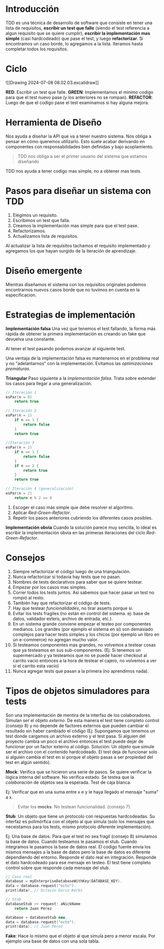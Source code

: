 # Introducción
TDD es una técnica de desarrollo de software que consiste en tener una lista de requisitos, **escribir un test que falle** (siendo el test referencia a algun requisito que se quiere cumplir), **escribir la implementación mas simple** (casi hardcodeado) que pase el test, y luego **refactorizar**. Si encontramos un caso borde, lo agregamos a la lista. 
Iteramos hasta completar todos los requisitos.

# Ciclo

![[Drawing 2024-07-08 08.02.03.excalidraw]]


**RED**: Escribir un test que falle.
**GREEN**: Implementamos el minimo codigo para que el test nuevo pase (y los anteriores no se rompan).
**REFACTOR**: Luego de que el codigo pase el test examinamos si hay alguna mejora.   

# Herramienta de Diseño
Nos ayuda a diseñar la API que va a tener nuestro sistema. 
Nos obliga a pensar en cómo queremos utilizarlo. 
Esto suele acabar derivando en componentes con responsabilidades bien definidas y bajo acoplamiento.

> TDD nos obliga a ser el primer usuario del sistema que estamos diseñando

TDD nos ayuda a tener codigo mas simple, no a obtener mas tests.

# Pasos para diseñar un sistema con TDD

1. Elegimos un requisito.
2. Escribimos un test que falla.
3. Creamos la implementación mas simple para que el test pase.
4. Refactorizamos.
5. Actualizamos lista de requisitos.

Al actualizar la lista de requisitos tachamos el requisito implementado y agregamos los que hayan surgido de la iteración de aprendizaje.
# Diseño emergente
Mientras diseñamos el sistema con los requisitos originales podemos encontrarnos nuevos casos borde que no tuvimos en cuenta en la especificacion.

# Estrategias de implementación

**Implementación falsa**
Una vez que tenemos el test fallando, la forma más rápida de obtener la primera implementación es creando un fake que devuelva una constante. 

Al tener el test pasando podemos avanzar al siguiente test.

Una ventaja de la implementación falsa es mantenernos en el problema real y no "adelantarnos" con la implementación. Evitamos las *optimizaciones prematuras*.

**Triangular**
Paso siguiente a la *implementación falsa*. Trata sobre extender los casos para llegar a una generalización.

``` C++
// Iteración 1
esPar(n = 0)
	return true
	
// Iteración 2
esPar(n = 1)
	if n == 1 {
		return false
	}
	return true
	
//Iteración 3
esPar(n = 2)
	if n == 1 {
		return false
	}
	if n == 2 {
		return true
	}
	return true
	
// Iteración 4 (generalización)
esPar(n = 2)
	return n % 2 == 0
```

1. Escoger el caso más simple que debe resolver el algoritmo.
2. Aplicar _Red-Green-Refactor_.
3. Repetir los pasos anteriores cubriendo los diferentes casos posibles.

**Implementación obvia**
Cuando la solución parece muy sencilla, lo ideal es escribir la implementación obvia en las primeras iteraciones del ciclo _Red-Green-Refactor_.


# Consejos

1. Siempre refactorizar el código luego de una triangulación.
2. Nunca refactorizar si todavia hay tests que no pasan.
3. Nombres de tests declarativos para saber que se quiere testear.
4. Empezar por los casos mas simples.
5. Correr todos los tests juntos. Asi sabemos que hacer pasar un test no rompió al resto.
6. También hay que refactorizar el código de tests.
7. Hay que testear *funcionalidades*, no tirar asserts porque si.
8. Evitar los tests fragiles (no están en control del sistema. ej: base de datos, validador extero, archivo de entrada, etc.).
9. En un sistema grande conviene empezar el testeo por componentes medianos. Los grandes (por ejemplo el sistema en si) son demasiado complejos para hacer tests simples y los chicos (por ejemplo un libro en un e-commerce) no agregan mucho valor.
10. Si testeamos componentes mas grandes, no volvemos a testear cosas que ya testeamos en sus sub-componentes. (Ej: Si tenemos un supermercado y ya testeamos que no se puede hacer checkout al carrito vacio entonces a la hora de testear el cajero, no volvemos a ver si el carrito esta vacio)
11. Nunca agregar tests que pasan a la primera (no aprendimos nada).

# Tipos de objetos simuladores para tests
Son una implementación de mentira de la interfaz de los colaboradores. Simulan ser el objeto *externo*. De esta manera el test tiene completo control (consejo 8) y no depende de factores externos que pueden cambiar el resultado sin haber cambiado el código 
(Ej: Supongamos que tenemos un test donde cargamos un archivo externo y el test pasa. Si alguien del proyecto cambia un poco el archivo entonces el test puede dejar de funcionar por un factor externo al código. Solución: Un objeto que simule ser el archivo con el contenido hardcodeado. El test deja de funcionar solo si alguien cambia el test en si porque el objeto pasas a ser propiedad del test en algún sentido).

**Mock**: Verifica que se hicieron una serie de pasos. Se quiere verificar la lógica interna del software. No verifica estado. Se testea que la *colaboración* de objetos sea la esperada. Test de caja blanca. 

Ej: Verificar que en una suma entre x e y le haya llegado el mensaje "suma" a x.

> Evitar los **mocks**. No testean funcionalidad. (consejo 7).

**Stub**: Un objeto que tiene un protocolo con respuestas hardcodeadas. 
Su interfaz es polimórfica con el objeto al que simula (solo los mensajes que neceistamos para los tests, mismo protocolo diferente implementación).

Ej: Una base de datos. Para que el test no sea fragil (consejo 8) simulamos la base de datos. 
Cuando testeamos le pasamos el stub. 
Cuando integramos le pasamos la base de datos real. 
El codigo fuente envia los mismos mensajes a la base de datos pero la base de datos es diferente dependiendo del entorno. 
Responde el dato real en integración.
Responde el dato hardcodeado para ese mensaje en testeo. El test tiene completo control sobre que responde cada mensaje del stub.

```C++
// Caso real
database = myEnterpriseDatabaseWithKey(DATABASE_KEY).
data = database.request("octo").
print(data). // Octavio Dario Kerbs

// Stub
databaseStub >> request: aNickName
	return Juan Perez

database = databaseStub new.
data = database.request("octo").
print(data). // Juan Perez

```

**Fake**: Hace lo mismo que el objeto al que simula pero a menor escala. Por ejemplo una base de datos con una sola tabla. 